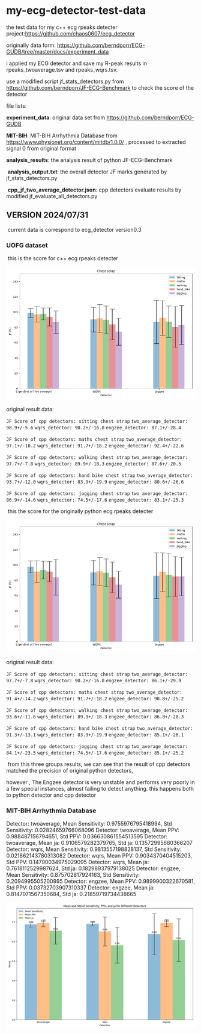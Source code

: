 # my-ecg-detector-test-data
the test data for my c++ ecg rpeaks detecter project:https://github.com/chaos0607/ecg_detector



originally data form: https://github.com/berndporr/ECG-GUDB/tree/master/docs/experiment_data



i applied my ECG detector and save my R-peak results in rpeaks_twoaverage.tsv and rpeaks_wqrs.tsv.

use a modified script jf_stats_detectors.py from https://github.com/berndporr/JF-ECG-Benchmark to check the score of the detector



file lists:

**experiment_data**: original data set from https://github.com/berndporr/ECG-GUDB

**MIT-BIH**: MIT-BIH Arrhythmia Database from https://www.physionet.org/content/mitdb/1.0.0/ , processed to extracted signal 0 from original format 

**analysis_results**: the analysis result of python JF-ECG-Benchmark

​	**analysis_output.txt**: the overall detector JF marks generated by jf_stats_detectors.py

​	**cpp_jf_two_average_detector.json**: cpp detectors evaluate results by  modified jf_evaluate_all_detectors.py



## **VERSION 2024/07/31** 

​	current data is correspond to  ecg_detector version0.3

### UOFG dataset 

​	this is the score for  c++ ecg rpeaks detecter

![](analysis_results/UOFG-data/cpp_cs_v0.2.png)

original result data:

`JF Score of cpp detectors: sitting chest strap`
`two_average_detector: 98.9+/-5.6`
`wqrs_detector: 90.2+/-16.0`
`engzee_detector: 87.1+/-28.4`

`JF Score of cpp detectors: maths chest strap`
`two_average_detector: 97.1+/-10.2`
`wqrs_detector: 91.7+/-18.2`
`engzee_detector: 92.4+/-22.6`

`JF Score of cpp detectors: walking chest strap`
`two_average_detector: 97.7+/-7.8`
`wqrs_detector: 89.9+/-18.3`
`engzee_detector: 87.6+/-20.5`

`JF Score of cpp detectors: hand bike chest strap`
`two_average_detector: 93.7+/-12.0`
`wqrs_detector: 83.9+/-19.9`
`engzee_detector: 80.6+/-26.6`

`JF Score of cpp detectors: jogging chest strap`
`two_average_detector: 86.9+/-14.6`
`wqrs_detector: 74.5+/-17.6`
`engzee_detector: 83.1+/-25.3`



​	this the score for the originally python ecg rpeaks detecter

![](analysis_results/UOFG-data/python_cs.png)



original result data:

`JF Score of cpp detectors: sitting chest strap`
`two_average_detector: 97.7+/-7.8`
`wqrs_detector: 90.2+/-16.0`
`engzee_detector: 86.1+/-29.9`

`JF Score of cpp detectors: maths chest strap`
`two_average_detector: 91.4+/-14.2`
`wqrs_detector: 91.7+/-18.2`
`engzee_detector: 90.8+/-25.2`

`JF Score of cpp detectors: walking chest strap`
`two_average_detector: 93.6+/-11.6`
`wqrs_detector: 89.9+/-18.3`
`engzee_detector: 86.8+/-28.3`

`JF Score of cpp detectors: hand bike chest strap`
`two_average_detector: 91.3+/-13.1`
`wqrs_detector: 83.9+/-19.9`
`engzee_detector: 85.1+/-26.1`

`JF Score of cpp detectors: jogging chest strap`
`two_average_detector: 84.1+/-23.5`
`wqrs_detector: 74.5+/-17.6`
`engzee_detector: 85.1+/-25.2`



​	from this three groups results, we can see that the result of cpp detectors matched the precision of original python detectors, 

however , The Engzee detector is very unstable and performs very poorly in a few special instances, almost failing to detect anything. this happens both to python detector and cpp detector

### MIT-BIH Arrhythmia Database

Detector: twoaverage, Mean Sensitivity: 0.9755976795418994, Std Sensitivity: 0.02824659766068096
Detector: twoaverage, Mean PPV: 0.988487156794651, Std PPV: 0.036630861554513595
Detector: twoaverage, Mean ja: 0.9106579282379765, Std ja: 0.13572995680366207
Detector: wqrs, Mean Sensitivity: 0.9813557198828137, Std Sensitivity: 0.021862143780313082
Detector: wqrs, Mean PPV: 0.9034370404515203, Std PPV: 0.14790034975029095
Detector: wqrs, Mean ja: 0.7618112529987624, Std ja: 0.18298937979138025
Detector: engzee, Mean Sensitivity: 0.875702817924163, Std Sensitivity: 0.2094995505200995
Detector: engzee, Mean PPV: 0.9899900322670581, Std PPV: 0.03732703907310337
Detector: engzee, Mean ja: 0.8147071567350684, Std ja: 0.21859719734438665


![](analysis_results/MIT-BIH/results.png)